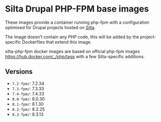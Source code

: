 # Silta Drupal PHP-FPM base images

These images provide a container running php-fpm with a configuration optimised for Drupal projects hosted on [Silta](https://github.com/wunderio/silta). 

The image doesn't contain any PHP code, this will be added by the project-specific Dockerfiles that extend this
image.

silta-php-fpm docker images are based on official php-fpm images https://hub.docker.com/_/php/tags with a few Silta-specific additions.

## Versions
- `7.2-fpm/`: 7.2.34
- `7.3-fpm/`: 7.3.33
- `7.4-fpm/`: 7.4.33
- `8.0-fpm/`: 8.0.30
- `8.1-fpm/`: 8.1.30
- `8.2-fpm/`: 8.2.25
- `8.3-fpm/`: 8.3.13
